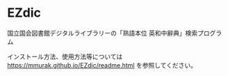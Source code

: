 # EZdic
国立国会図書館デジタルライブラリーの「熟語本位 英和中辭典」検索プログラム

インストール方法、使用方法等については https://mmurak.github.io/EZdic/readme.html を参照してください。
